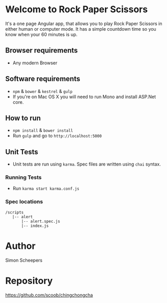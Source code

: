 # Welcome to Rock Paper Scissors

It's a one page Angular app, that allows you to play Rock Paper Scissors in either human or computer mode. It has a simple countdown time so you know when your 60 minutes is up.

## Browser requirements

- Any modern Browser

## Software requirements
- `npm` & `bower` & `kestrel` & `gulp`
- If you're on Mac OS X you will need to run Mono and install ASP.Net core.

## How to run
- `npm install` & `bower install`
- Run `gulp` and go to `http://localhost:5000`

## Unit Tests
- Unit tests are run using `karma`. Spec files are written using `chai` syntax.

### Running Tests
- Run `karma start karma.conf.js`

### Spec locations
```
/scripts
   |-- alert
       |-- alert.spec.js
       |-- index.js
```

# Author

Simon Scheepers

# Repository

https://github.com/scoob/chingchongcha
